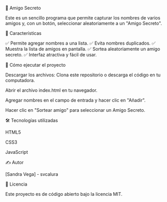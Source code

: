 🎁 Amigo Secreto

Este es un sencillo programa que permite capturar los nombres de varios amigos y, con un botón, seleccionar aleatoriamente a un "Amigo Secreto".

📌 Características

✅ Permite agregar nombres a una lista.
✅ Evita nombres duplicados.
✅ Muestra la lista de amigos en pantalla.
✅ Sortea aleatoriamente un amigo secreto.
✅ Interfaz atractiva y fácil de usar.

🚀 Cómo ejecutar el proyecto

Descargar los archivos: Clona este repositorio o descarga el código en tu computadora.

Abrir el archivo index.html en tu navegador.

Agregar nombres en el campo de entrada y hacer clic en "Añadir".

Hacer clic en "Sortear amigo" para seleccionar un Amigo Secreto.

🛠️ Tecnologías utilizadas

HTML5

CSS3

JavaScript

✍️ Autor

[Sandra Vega] - svcalura

📜 Licencia

Este proyecto es de código abierto bajo la licencia MIT.
